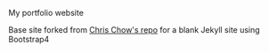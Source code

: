 My portfolio website

Base site forked from [Chris Chow's repo](https://github.com/chikean/jekyll-bootstrap4) for a blank Jekyll site using Bootstrap4
